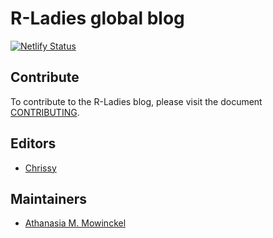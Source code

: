# R-Ladies global blog

[![Netlify Status](https://api.netlify.com/api/v1/badges/728e663f-18fb-432c-80d6-840c043ce50a/deploy-status)](https://app.netlify.com/sites/stoic-curran-741947/deploys)

## Contribute

To contribute to the R-Ladies blog, please visit the document [CONTRIBUTING](CONTRIBUTING.md).

## Editors

- [Chrissy](github.com/ChrisZasa)

## Maintainers

- [Athanasia M. Mowinckel](github.com/Athanasiamo)
